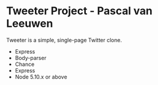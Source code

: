 # Tweeter Project - Pascal van Leeuwen

Tweeter is a simple, single-page Twitter clone.


- Express
- Body-parser
- Chance
- Express
- Node 5.10.x or above
